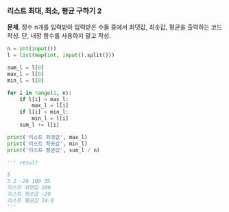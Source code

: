 ### 리스트 최대, 최소, 평균 구하기 2
**문제**. 정수 n개를 입력받아 입력받은 수들 중에서 최댓값, 최솟값, 평균을 출력하는 코드 작성. 단, 내장 함수를 사용하지 말고 작성.
```py
n = int(input())
l = list(map(int, input().split()))

sum_l = l[0]
max_l = l[0]
min_l = l[0]

for i in range(1, n):
    if l[i] > max_l:
        max_l = l[i]
    if l[i] < min_l:
        min_l = l[i]
    sum_l += l[i]

print('리스트 최댓값', max_l)
print('리스트 최솟값', min_l)
print('리스트 평균값', sum_l / n)

''' result

5
3 2 -20 100 35
리스트 최댓값 100
리스트 최솟값 -20
리스트 평균값 24.0
'''
```